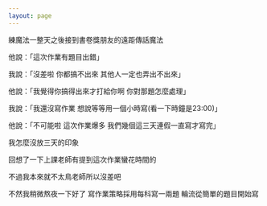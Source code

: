 ```yaml
---
layout: page
---
```


練魔法一整天之後接到書卷獎朋友的遠距傳話魔法  

他說：「這次作業有題目出錯」  

我說：「沒差啦 你都搞不出來 其他人一定也弄出不出來」  

他說：「我覺得你搞得出來才打給你啊 你對那題怎麼處理」  

我說：「我還沒寫作業 想說等等用一個小時寫(看一下時鐘是23:00)」  

他說：「不可能啦 這次作業爆多 我們幾個這三天連假一直寫才寫完」  

我怎麼沒放三天的印象  

回想了一下上課老師有提到這次作業蠻花時間的   

不過我本來就不太鳥老師所以沒差吧  

不然我稍微熬夜一下好了 寫作業策略採用每科寫一兩題 輪流從簡單的題目開始寫
